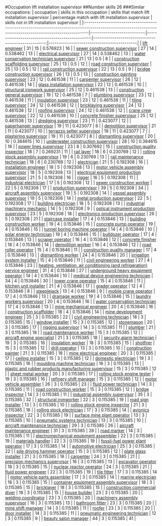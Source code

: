 #Occupation lift installation supervisor
##Number skills 26
###Similar occupations:
| occupation                                                                                                                                                    |   skills in this occupation |   skills that match lift installation supervisor |   percentage match with lift installation supervisor |   skills not in lift installation supervisor |
|:--------------------------------------------------------------------------------------------------------------------------------------------------------------|----------------------------:|-------------------------------------------------:|-----------------------------------------------------:|---------------------------------------------:|
| [lift engineer](lift_engineer.md)                                                                                                                             |                          31 |                                               15 |                                             0.576923 |                                           16 |
| [sewer construction supervisor](sewer_construction_supervisor.md)                                                                                             |                          27 |                                               14 |                                             0.538462 |                                           13 |
| [electrical supervisor](electrical_supervisor.md)                                                                                                             |                          27 |                                               14 |                                             0.538462 |                                           13 |
| [water conservation technician supervisor](water_conservation_technician_supervisor.md)                                                                       |                          21 |                                               13 |                                             0.5      |                                            8 |
| [construction scaffolding supervisor](construction_scaffolding_supervisor.md)                                                                                 |                          25 |                                               13 |                                             0.5      |                                           12 |
| [road construction supervisor](road_construction_supervisor.md)                                                                                               |                          25 |                                               13 |                                             0.5      |                                           12 |
| [rail construction supervisor](rail_construction_supervisor.md)                                                                                               |                          22 |                                               13 |                                             0.5      |                                            9 |
| [bridge construction supervisor](bridge_construction_supervisor.md)                                                                                           |                          26 |                                               13 |                                             0.5      |                                           13 |
| [construction painting supervisor](construction_painting_supervisor.md)                                                                                       |                          23 |                                               12 |                                             0.461538 |                                           11 |
| [carpenter supervisor](carpenter_supervisor.md)                                                                                                               |                          26 |                                               12 |                                             0.461538 |                                           14 |
| [glass installation supervisor](glass_installation_supervisor.md)                                                                                             |                          22 |                                               12 |                                             0.461538 |                                           10 |
| [structural ironwork supervisor](structural_ironwork_supervisor.md)                                                                                           |                          25 |                                               12 |                                             0.461538 |                                           13 |
| [construction general supervisor](construction_general_supervisor.md)                                                                                         |                          19 |                                               12 |                                             0.461538 |                                            7 |
| [plumbing supervisor](plumbing_supervisor.md)                                                                                                                 |                          23 |                                               12 |                                             0.461538 |                                           11 |
| [insulation supervisor](insulation_supervisor.md)                                                                                                             |                          23 |                                               12 |                                             0.461538 |                                           11 |
| [tiling supervisor](tiling_supervisor.md)                                                                                                                     |                          24 |                                               12 |                                             0.461538 |                                           12 |
| [bricklaying supervisor](bricklaying_supervisor.md)                                                                                                           |                          24 |                                               12 |                                             0.461538 |                                           12 |
| [roofing supervisor](roofing_supervisor.md)                                                                                                                   |                          24 |                                               12 |                                             0.461538 |                                           12 |
| [crane crew supervisor](crane_crew_supervisor.md)                                                                                                             |                          22 |                                               12 |                                             0.461538 |                                           10 |
| [concrete finisher supervisor](concrete_finisher_supervisor.md)                                                                                               |                          25 |                                               12 |                                             0.461538 |                                           13 |
| [dredging supervisor](dredging_supervisor.md)                                                                                                                 |                          23 |                                               11 |                                             0.423077 |                                           12 |
| [paperhanger supervisor](paperhanger_supervisor.md)                                                                                                           |                          19 |                                               11 |                                             0.423077 |                                            8 |
| [demolition supervisor](demolition_supervisor.md)                                                                                                             |                          21 |                                               11 |                                             0.423077 |                                           10 |
| [terrazzo setter supervisor](terrazzo_setter_supervisor.md)                                                                                                   |                          18 |                                               11 |                                             0.423077 |                                            7 |
| [plastering supervisor](plastering_supervisor.md)                                                                                                             |                          19 |                                               11 |                                             0.423077 |                                            8 |
| [dismantling supervisor](dismantling_supervisor.md)                                                                                                           |                          20 |                                               10 |                                             0.384615 |                                           10 |
| [underwater construction supervisor](underwater_construction_supervisor.md)                                                                                   |                          28 |                                               10 |                                             0.384615 |                                           18 |
| [power lines supervisor](power_lines_supervisor.md)                                                                                                           |                          23 |                                                8 |                                             0.307692 |                                           15 |
| [construction quality inspector](construction_quality_inspector.md)                                                                                           |                          18 |                                                7 |                                             0.269231 |                                           11 |
| [rail layer](rail_layer.md)                                                                                                                                   |                          18 |                                                6 |                                             0.230769 |                                           12 |
| [rolling stock assembly supervisor](rolling_stock_assembly_supervisor.md)                                                                                     |                          19 |                                                6 |                                             0.230769 |                                           13 |
| [rail maintenance technician](rail_maintenance_technician.md)                                                                                                 |                          18 |                                                6 |                                             0.230769 |                                           12 |
| [electrician](electrician.md)                                                                                                                                 |                          21 |                                                5 |                                             0.192308 |                                           16 |
| [installation engineer](installation_engineer.md)                                                                                                             |                          18 |                                                5 |                                             0.192308 |                                           13 |
| [motor vehicle assembly supervisor](motor_vehicle_assembly_supervisor.md)                                                                                     |                          18 |                                                5 |                                             0.192308 |                                           13 |
| [electrical equipment production supervisor](electrical_equipment_production_supervisor.md)                                                                   |                          21 |                                                5 |                                             0.192308 |                                           16 |
| [rigger](rigger.md)                                                                                                                                           |                          16 |                                                5 |                                             0.192308 |                                           11 |
| [industrial electrician](industrial_electrician.md)                                                                                                           |                          17 |                                                5 |                                             0.192308 |                                           12 |
| [sewer construction worker](sewer_construction_worker.md)                                                                                                     |                          22 |                                                5 |                                             0.192308 |                                           17 |
| [production supervisor](production_supervisor.md)                                                                                                             |                          39 |                                                5 |                                             0.192308 |                                           34 |
| [aircraft assembly supervisor](aircraft_assembly_supervisor.md)                                                                                               |                          19 |                                                5 |                                             0.192308 |                                           14 |
| [vessel assembly supervisor](vessel_assembly_supervisor.md)                                                                                                   |                          19 |                                                5 |                                             0.192308 |                                           14 |
| [metal production supervisor](metal_production_supervisor.md)                                                                                                 |                          22 |                                                5 |                                             0.192308 |                                           17 |
| [building electrician](building_electrician.md)                                                                                                               |                          18 |                                                5 |                                             0.192308 |                                           13 |
| [industrial machinery mechanic](industrial_machinery_mechanic.md)                                                                                             |                          14 |                                                5 |                                             0.192308 |                                            9 |
| [optical instrument production supervisor](optical_instrument_production_supervisor.md)                                                                       |                          23 |                                                5 |                                             0.192308 |                                           18 |
| [electronics production supervisor](electronics_production_supervisor.md)                                                                                     |                          26 |                                                5 |                                             0.192308 |                                           21 |
| [staircase installer](staircase_installer.md)                                                                                                                 |                          17 |                                                4 |                                             0.153846 |                                           13 |
| [building construction worker](building_construction_worker.md)                                                                                               |                          19 |                                                4 |                                             0.153846 |                                           15 |
| [concrete pump operator](concrete_pump_operator.md)                                                                                                           |                          19 |                                                4 |                                             0.153846 |                                           15 |
| [tunnel boring machine operator](tunnel_boring_machine_operator.md)                                                                                           |                          14 |                                                4 |                                             0.153846 |                                           10 |
| [solar energy technician](solar_energy_technician.md)                                                                                                         |                          19 |                                                4 |                                             0.153846 |                                           15 |
| [bulldozer operator](bulldozer_operator.md)                                                                                                                   |                          17 |                                                4 |                                             0.153846 |                                           13 |
| [scraper operator](scraper_operator.md)                                                                                                                       |                          16 |                                                4 |                                             0.153846 |                                           12 |
| [concrete finisher](concrete_finisher.md)                                                                                                                     |                          18 |                                                4 |                                             0.153846 |                                           14 |
| [demolition worker](demolition_worker.md)                                                                                                                     |                          16 |                                                4 |                                             0.153846 |                                           12 |
| [road roller operator](road_roller_operator.md)                                                                                                               |                          15 |                                                4 |                                             0.153846 |                                           11 |
| [construction quality manager](construction_quality_manager.md)                                                                                               |                          17 |                                                4 |                                             0.153846 |                                           13 |
| [dismantling worker](dismantling_worker.md)                                                                                                                   |                          24 |                                                4 |                                             0.153846 |                                           20 |
| [irrigation system installer](irrigation_system_installer.md)                                                                                                 |                          15 |                                                4 |                                             0.153846 |                                           11 |
| [civil engineering worker](civil_engineering_worker.md)                                                                                                       |                          27 |                                                4 |                                             0.153846 |                                           23 |
| [heating, ventilation, air conditioning (and refrigeration) service engineer](heating,_ventilation,_air_conditioning_(and_refrigeration)_service_engineer.md) |                          31 |                                                4 |                                             0.153846 |                                           27 |
| [underground heavy equipment operator](underground_heavy_equipment_operator.md)                                                                               |                          14 |                                                4 |                                             0.153846 |                                           10 |
| [medical device engineering technician](medical_device_engineering_technician.md)                                                                             |                          34 |                                                4 |                                             0.153846 |                                           30 |
| [tower crane operator](tower_crane_operator.md)                                                                                                               |                          15 |                                                4 |                                             0.153846 |                                           11 |
| [kitchen unit installer](kitchen_unit_installer.md)                                                                                                           |                          21 |                                                4 |                                             0.153846 |                                           17 |
| [grader operator](grader_operator.md)                                                                                                                         |                          12 |                                                4 |                                             0.153846 |                                            8 |
| [steeplejack](steeplejack.md)                                                                                                                                 |                          13 |                                                4 |                                             0.153846 |                                            9 |
| [mobile crane operator](mobile_crane_operator.md)                                                                                                             |                          17 |                                                4 |                                             0.153846 |                                           13 |
| [drainage worker](drainage_worker.md)                                                                                                                         |                          19 |                                                4 |                                             0.153846 |                                           15 |
| [laundry workers supervisor](laundry_workers_supervisor.md)                                                                                                   |                          20 |                                                4 |                                             0.153846 |                                           16 |
| [water conservation technician](water_conservation_technician.md)                                                                                             |                          17 |                                                4 |                                             0.153846 |                                           13 |
| [mine mechanical engineer](mine_mechanical_engineer.md)                                                                                                       |                          20 |                                                4 |                                             0.153846 |                                           16 |
| [construction scaffolder](construction_scaffolder.md)                                                                                                         |                          18 |                                                4 |                                             0.153846 |                                           14 |
| [mine development engineer](mine_development_engineer.md)                                                                                                     |                          25 |                                                3 |                                             0.115385 |                                           22 |
| [civil engineering technician](civil_engineering_technician.md)                                                                                               |                          18 |                                                3 |                                             0.115385 |                                           15 |
| [window installer](window_installer.md)                                                                                                                       |                          15 |                                                3 |                                             0.115385 |                                           12 |
| [stonemason](stonemason.md)                                                                                                                                   |                          20 |                                                3 |                                             0.115385 |                                           17 |
| [rigging supervisor](rigging_supervisor.md)                                                                                                                   |                          14 |                                                3 |                                             0.115385 |                                           11 |
| [plumber](plumber.md)                                                                                                                                         |                          21 |                                                3 |                                             0.115385 |                                           18 |
| [road maintenance worker](road_maintenance_worker.md)                                                                                                         |                          15 |                                                3 |                                             0.115385 |                                           12 |
| [aircraft engine specialist](aircraft_engine_specialist.md)                                                                                                   |                          21 |                                                3 |                                             0.115385 |                                           18 |
| [security alarm technician](security_alarm_technician.md)                                                                                                     |                          19 |                                                3 |                                             0.115385 |                                           16 |
| [insulation worker](insulation_worker.md)                                                                                                                     |                          18 |                                                3 |                                             0.115385 |                                           15 |
| [shotfirer](shotfirer.md)                                                                                                                                     |                          15 |                                                3 |                                             0.115385 |                                           12 |
| [drill operator](drill_operator.md)                                                                                                                           |                          13 |                                                3 |                                             0.115385 |                                           10 |
| [construction painter](construction_painter.md)                                                                                                               |                          21 |                                                3 |                                             0.115385 |                                           18 |
| [mine electrical engineer](mine_electrical_engineer.md)                                                                                                       |                          20 |                                                3 |                                             0.115385 |                                           17 |
| [ceiling installer](ceiling_installer.md)                                                                                                                     |                          15 |                                                3 |                                             0.115385 |                                           12 |
| [domestic electrician](domestic_electrician.md)                                                                                                               |                          19 |                                                3 |                                             0.115385 |                                           16 |
| [moulding machine technician](moulding_machine_technician.md)                                                                                                 |                          16 |                                                3 |                                             0.115385 |                                           13 |
| [plastic and rubber products manufacturing supervisor](plastic_and_rubber_products_manufacturing_supervisor.md)                                               |                          15 |                                                3 |                                             0.115385 |                                           12 |
| [sheet metal worker](sheet_metal_worker.md)                                                                                                                   |                          20 |                                                3 |                                             0.115385 |                                           17 |
| [rolling stock engine tester](rolling_stock_engine_tester.md)                                                                                                 |                          19 |                                                3 |                                             0.115385 |                                           16 |
| [refinery shift manager](refinery_shift_manager.md)                                                                                                           |                          15 |                                                3 |                                             0.115385 |                                           12 |
| [motor vehicle assembler](motor_vehicle_assembler.md)                                                                                                         |                          26 |                                                3 |                                             0.115385 |                                           23 |
| [fluid power technician](fluid_power_technician.md)                                                                                                           |                          14 |                                                3 |                                             0.115385 |                                           11 |
| [road construction worker](road_construction_worker.md)                                                                                                       |                          15 |                                                3 |                                             0.115385 |                                           12 |
| [bridge inspector](bridge_inspector.md)                                                                                                                       |                          14 |                                                3 |                                             0.115385 |                                           11 |
| [industrial assembly supervisor](industrial_assembly_supervisor.md)                                                                                           |                          35 |                                                3 |                                             0.115385 |                                           32 |
| [structural ironworker](structural_ironworker.md)                                                                                                             |                          22 |                                                3 |                                             0.115385 |                                           19 |
| [road sign installer](road_sign_installer.md)                                                                                                                 |                          13 |                                                3 |                                             0.115385 |                                           10 |
| [rolling stock engine inspector](rolling_stock_engine_inspector.md)                                                                                           |                          21 |                                                3 |                                             0.115385 |                                           18 |
| [rolling stock electrician](rolling_stock_electrician.md)                                                                                                     |                          17 |                                                3 |                                             0.115385 |                                           14 |
| [avionics inspector](avionics_inspector.md)                                                                                                                   |                          22 |                                                3 |                                             0.115385 |                                           19 |
| [surface mine plant operator](surface_mine_plant_operator.md)                                                                                                 |                          13 |                                                3 |                                             0.115385 |                                           10 |
| [pneumatic systems technician](pneumatic_systems_technician.md)                                                                                               |                          13 |                                                3 |                                             0.115385 |                                           10 |
| [aircraft maintenance technician](aircraft_maintenance_technician.md)                                                                                         |                          29 |                                                3 |                                             0.115385 |                                           26 |
| [aircraft maintenance engineer](aircraft_maintenance_engineer.md)                                                                                             |                          31 |                                                3 |                                             0.115385 |                                           28 |
| [road marker](road_marker.md)                                                                                                                                 |                          14 |                                                3 |                                             0.115385 |                                           11 |
| [electromechanical equipment assembler](electromechanical_equipment_assembler.md)                                                                             |                          22 |                                                3 |                                             0.115385 |                                           19 |
| [materials handler](materials_handler.md)                                                                                                                     |                          22 |                                                3 |                                             0.115385 |                                           19 |
| [fossil-fuel power plant operator](fossil-fuel_power_plant_operator.md)                                                                                       |                          17 |                                                3 |                                             0.115385 |                                           14 |
| [automotive electrician](automotive_electrician.md)                                                                                                           |                          25 |                                                3 |                                             0.115385 |                                           22 |
| [pile driving hammer operator](pile_driving_hammer_operator.md)                                                                                               |                          15 |                                                3 |                                             0.115385 |                                           12 |
| [plate glass installer](plate_glass_installer.md)                                                                                                             |                          21 |                                                3 |                                             0.115385 |                                           18 |
| [carpenter](carpenter.md)                                                                                                                                     |                          24 |                                                3 |                                             0.115385 |                                           21 |
| [precision mechanics supervisor](precision_mechanics_supervisor.md)                                                                                           |                          16 |                                                3 |                                             0.115385 |                                           13 |
| [excavator operator](excavator_operator.md)                                                                                                                   |                          18 |                                                3 |                                             0.115385 |                                           15 |
| [nuclear reactor operator](nuclear_reactor_operator.md)                                                                                                       |                          24 |                                                3 |                                             0.115385 |                                           21 |
| [fluid power engineer](fluid_power_engineer.md)                                                                                                               |                          22 |                                                3 |                                             0.115385 |                                           19 |
| [tile fitter](tile_fitter.md)                                                                                                                                 |                          17 |                                                3 |                                             0.115385 |                                           14 |
| [motor vehicle parts assembler](motor_vehicle_parts_assembler.md)                                                                                             |                          17 |                                                3 |                                             0.115385 |                                           14 |
| [marine electrician](marine_electrician.md)                                                                                                                   |                          18 |                                                3 |                                             0.115385 |                                           15 |
| [container equipment assembly supervisor](container_equipment_assembly_supervisor.md)                                                                         |                          18 |                                                3 |                                             0.115385 |                                           15 |
| [bricklayer](bricklayer.md)                                                                                                                                   |                          18 |                                                3 |                                             0.115385 |                                           15 |
| [construction commercial diver](construction_commercial_diver.md)                                                                                             |                          18 |                                                3 |                                             0.115385 |                                           15 |
| [house builder](house_builder.md)                                                                                                                             |                          23 |                                                3 |                                             0.115385 |                                           20 |
| [welding coordinator](welding_coordinator.md)                                                                                                                 |                          23 |                                                3 |                                             0.115385 |                                           20 |
| [machinery assembly supervisor](machinery_assembly_supervisor.md)                                                                                             |                          16 |                                                3 |                                             0.115385 |                                           13 |
| [bathroom fitter](bathroom_fitter.md)                                                                                                                         |                          23 |                                                3 |                                             0.115385 |                                           20 |
| [mine shift manager](mine_shift_manager.md)                                                                                                                   |                          14 |                                                3 |                                             0.115385 |                                           11 |
| [roofer](roofer.md)                                                                                                                                           |                          23 |                                                3 |                                             0.115385 |                                           20 |
| [door installer](door_installer.md)                                                                                                                           |                          14 |                                                3 |                                             0.115385 |                                           11 |
| [pneumatic engineering technician](pneumatic_engineering_technician.md)                                                                                       |                          12 |                                                3 |                                             0.115385 |                                            9 |
| [beauty salon manager](beauty_salon_manager.md)                                                                                                               |                          44 |                                                3 |                                             0.115385 |                                           41 |
